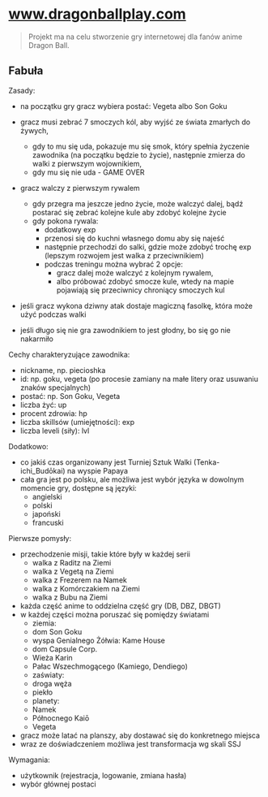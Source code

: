 # www.dragonballplay.com

> Projekt ma na celu stworzenie gry internetowej dla fanów anime Dragon Ball.

## Fabuła

Zasady:

 * na początku gry gracz wybiera postać: Vegeta albo Son Goku
 * gracz musi zebrać 7 smoczych kól, aby wyjść ze świata zmarłych do żywych, 
    * gdy to mu się uda, pokazuje mu się smok, który spełnia życzenie zawodnika (na początku będzie to życie), 
    następnie zmierza do walki z pierwszym wojownikiem,
    * gdy mu się nie uda - GAME OVER
 * gracz walczy z pierwszym rywalem
    * gdy przegra ma jeszcze jedno życie, może walczyć dalej, bądź postarać się zebrać kolejne kule aby zdobyć kolejne życie
    * gdy pokona rywala:
        * dodatkowy exp
        * przenosi się do kuchni własnego domu aby się najeść
        * następnie przechodzi do salki, gdzie może zdobyć trochę exp (lepszym rozwojem jest walka z przeciwnikiem)
        * podczas treningu można wybrać 2 opcje:
            * gracz dalej może walczyć z kolejnym rywalem,
            * albo próbować zdobyć smocze kule, wtedy na mapie pojawiają się przeciwnicy chroniący smoczych kul


 * jeśli gracz wykona dziwny atak dostaje magiczną fasolkę, która może użyć podczas walki
 * jeśli długo się nie gra zawodnikiem to jest głodny, bo się go nie nakarmiło

Cechy charakteryzujące zawodnika:

 * nickname, np. piecioshka
 * id: np. goku, vegeta (po procesie zamiany na małe litery oraz usuwaniu znaków specjalnych)
 * postać: np. Son Goku, Vegeta
 * liczba żyć: up
 * procent zdrowia: hp
 * liczba skillsów (umiejętności): exp
 * liczba leveli (siły): lvl

Dodatkowo:

 * co jakiś czas organizowany jest Turniej Sztuk Walki (Tenka-ichi_Budōkai) na wyspie Papaya
 * cała gra jest po polsku, ale możliwa jest wybór języka w dowolnym momencie gry, dostępne są języki:
    * angielski
    * polski
    * japoński
    * francuski

Pierwsze pomysły:
 
 * przechodzenie misji, takie które były w każdej serii
    * walka z Raditz na Ziemi
    * walka z Vegetą na Ziemi
    * walka z Frezerem na Namek
    * walka z Komórczakiem na Ziemi
    * walka z Bubu na Ziemi
 * każda część anime to oddzielna część gry (DB, DBZ, DBGT)
 * w każdej części można poruszać się pomiędzy światami
    * ziemia:
	* dom Son Goku
	* wyspa Genialnego Żółwia: Kame House
	* dom Capsule Corp.
	* Wieża Karin
	* Pałac Wszechmogącego (Kamiego, Dendiego)
    * zaświaty:
	* droga węża
	* piekło
    * planety:
	* Namek
	* Północnego Kaiō
	* Vegeta
 * gracz może latać na planszy, aby dostawać się do konkretnego miejsca
 * wraz ze doświadczeniem możliwa jest transformacja wg skali SSJ

Wymagania:

 * użytkownik (rejestracja, logowanie, zmiana hasła)
 * wybór głównej postaci
